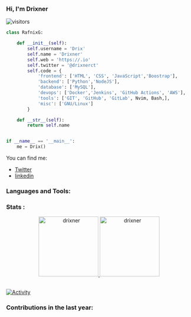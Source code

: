 <!---------- Profile banner ---------->

<!---------- Introduction ---------->
### Hi, I'm Drixner

![visitors](https://visitor-badge.laobi.icu/badge?page_id=drixner.drixner)

```python
class RafnixG:

    def __init__(self):
        self.username = 'Drix'
        self.name = 'Drixner'
        self.web = 'https://.io'
        self.twitter = '@drixnerct'
        self.code = {
            'frontend': ['HTML', 'CSS', 'JavaScript','Boostrap'],
            'backend': ['Python','NodeJS'],
            'database': ['MySQL'],
            'devops': ['Docker','Jenkins', 'GitHub Actions', 'AWS'],
            'tools': ['GIT', 'GitHub', 'GitLab', Nvim, Bash,],
            'misc': ['GNU/Linux']
        }

    def __str__(self):
        return self.name


if __name__ == '__main__':
    me = Drix()

```

You can find me:
- [Twitter](https://twitter.com/DrixnerRafael)
- [linkedin](https://www.linkedin.com/in/drixner/)

<!---------- Social icons section ---------->

<!---------- More about me section ---------->

<!---------- Languages and tools section ---------->
### Languages and Tools:

### Stats :
<div align="center">
  <a href="https://github.com/drixner">
    <img height="162em" src="https://github-readme-stats-sigma-five.vercel.app/api?username=Drixner&show_icons=true&theme=darcula" alt="drixner" />
    <img height="162em" src="https://github-readme-stats-sigma-five.vercel.app/api/top-langs?username=Drixner&layout=compact&langs_count=6&theme=darcula" alt="drixner" />
    <br/>
    <br/>
    <!--
    <img src="https://activity-graph.herokuapp.com/graph?username=drixner&theme=react-dark&bg_color=20232a&hide_border=true" width="90%"/>
    -->
  </a>
</div>

[![Activity](https://github-readme-activity-graph.cyclic.app/graph?username=Drixner&area_color=0e4429&theme=github-compact)](https://github.com/drixner)


<!---------- Statistics (themes: algolia, tokyonight, onedark, dracula, react, great-gatsby), Snake animation and profile views count section ---------->

<!---
===============START HIDDEN SECTION====================
Statistics (themes: algolia, tokyonight, onedark, dracula, react), Snake animation and profile views count section

### Stats and Contributions:

<details>
  <summary>📊 <b>Click to show GitHub Stats <img src="https://github.com/Tarikul-Islam-Anik/tarikul-islam-anik/blob/main/assets/images/Eyes.png" width="3.5%"> :</b></summary>
  <br/>
  <div align="center">
  <a href="https://github.com/schambig">
    <img height="165em" src="https://github-readme-stats.vercel.app/api?username=schambig&show_icons=true&theme=react&"/>
    <img height="165em" src="https://github-readme-stats.vercel.app/api/top-langs/?username=schambig&layout=compact&langs_count=6&theme=react"/>
    <br/>
    <br/>
    <img src="https://activity-graph.herokuapp.com/graph?username=schambig&theme=react-dark&bg_color=20232a&hide_border=true" width="85%"/>
  </a>
  </div>
</details>
==================END HIDDEN SECTION====================
--->

### Contributions in the last year:
